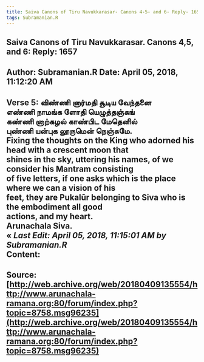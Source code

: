 ```yaml
--- 
title: Saiva Canons of Tiru Navukkarasar- Canons 4-5- and 6- Reply- 1657   
tags: Subramanian.R  
---  
```

##  Saiva Canons of Tiru Navukkarasar. Canons 4,5, and 6: Reply: 1657  
Author: Subramanian.R       Date: April 05, 2018, 11:12:20 AM  
---  
Verse 5: விண்ணி னார்மதி சூடிய வேந்தனை   
எண்ணி நாமங்க ளோதி யெழுத்தஞ்சுங்   
கண்ணி னாற்கழல் காண்பிட மேதெனில்   
புண்ணி யன்புக லூருமென் நெஞ்சுமே.   
Fixing the thoughts on the King who adorned his head with a crescent moon that  
shines in the sky, uttering his names, of we consider his Mantram consisting  
of five letters, if one asks which is the place where we can a vision of his  
feet, they are Pukalūr belonging to Siva who is the embodiment all good  
actions, and my heart.   
Arunachala Siva.  
« _Last Edit: April 05, 2018, 11:15:01 AM by Subramanian.R_  
Content:
 ---  
Source:[http://web.archive.org/web/20180409135554/http://www.arunachala-ramana.org:80/forum/index.php?topic=8758.msg96235](http://web.archive.org/web/20180409135554/http://www.arunachala-ramana.org:80/forum/index.php?topic=8758.msg96235)   
---  

